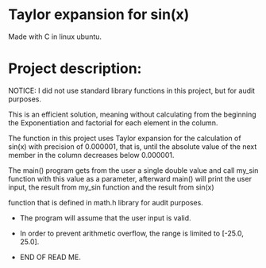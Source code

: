 # Taylor expansion for sin(x)

Made with C in linux ubuntu.

# Project description:

NOTICE: I did not use standard library functions in this project, but for audit purposes.

This is an efficient solution, meaning without calculating from the beginning the Exponentiation and factorial for each element in the column.

The function in this project uses Taylor expansion for the calculation of sin(x) with precision of 0.000001, that is, until the absolute value of the next member in the column decreases below 0.000001.

The main() program gets from the user a single double value and call my_sin function with this value as a parameter, afterward main() will print the user input, the result from my_sin function and the result from sin(x)

function that is defined in math.h library for audit purposes.

* The program will assume that the user input is valid.

* In order to prevent arithmetic overflow, the range is limited to [-25.0, 25.0].


* END OF READ ME.

  










